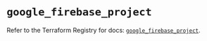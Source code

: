 # `google_firebase_project`

Refer to the Terraform Registry for docs: [`google_firebase_project`](https://registry.terraform.io/providers/hashicorp/google-beta/6.8.0/docs/resources/google_firebase_project).
